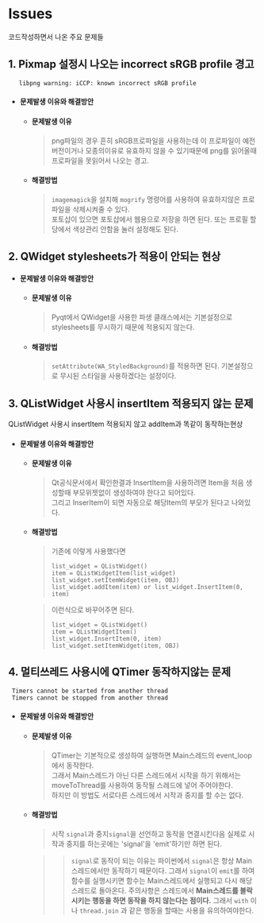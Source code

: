 # Issues
코드작성하면서 나온 주요 문제들
## 1. Pixmap 설정시 나오는 incorrect sRGB profile 경고
```
   libpng warning: iCCP: known incorrect sRGB profile
```
- #### 문제발생 이유와 해결방안
  - #### 문제발생 이유
    > png파일의 경우 흔히 sRGB프로파일을 사용하는데 이 프로파일이 예전 버전이거나 모종의이유로 유효하지 않을 수 있기때문에 png를 읽어올때 프로파일을 못읽어서 나오는 경고.

  - #### 해결방법
    > `imagemagick`을 설치해 `mogrify` 명령어를 사용하여 유효하지않은 프로파일을 삭제시켜줄 수 있다.  
    > 포토샵이 있으면 포토샵에서 웹용으로 저장을 하면 된다. 또는 프로필 할당에서 색상관리 안함을 눌러 설정해도 된다.

## 2. QWidget stylesheets가 적용이 안되는 현상
- #### 문제발생 이유와 해결방안
  - #### 문제발생 이유
    > Pyqt에서 QWidget을 사용한 파생 클래스에서는 기본설정으로 stylesheets를 무시하기 때문에 적용되지 않는다.

  - #### 해결방법
    > `setAttribute(WA_StyledBackground)`를 적용하면 된다. 기본설정으로 무시된 스타일을 사용하겠다는 설정이다.


## 3. QListWidget 사용시 insertItem 적용되지 않는 문제
QListWidget 사용시 insertItem 적용되지 않고 addItem과 똑같이 동작하는현상
- #### 문제발생 이유와 해결방안
  - #### 문제발생 이유
    > Qt공식문서에서 확인한결과 InsertItem을 사용하려면 Item을 처음 생성할때 부모위젯없이 생성하여야 한다고 되어있다.   
   그리고 InserItem이 되면 자동으로 해당Item의 부모가 된다고 나와있다.

   - #### 해결방법
     > 기존에 이렇게 사용했다면
     > ```
     > list_widget = QListWidget()
     > item = QListWidgetItem(list_widget)
     > list_widget.setItemWidget(item, OBJ)
     > list_widget.addItem(item) or list_widget.InsertItem(0, item)
     > ```

      > 이런식으로 바꾸어주면 된다.
      > ```
      > list_widget = QListWidget()
      > item = QListWidgetItem()
      > list_widget.InsertItem(0, item)
      > list_widget.setItemWidget(item, OBJ)
      > ```

## 4. 멀티쓰레드 사용시에 QTimer 동작하지않는 문제
```
 Timers cannot be started from another thread
 Timers cannot be stopped from another thread
```
- #### 문제발생 이유와 해결방안
  - #### 문제발생 이유
    > QTimer는 기본적으로 생성하여 실행하면 Main스레드의 event_loop에서 동작한다.   
    그래서 Main스레드가 아닌 다른 스레드에서 시작을 하기 위해서는 moveToThread를 사용하여 동작될 스레드에 넣어 주어야한다.   
    하지만 이 방법도 서로다른 스레드에서 시작과 중지를 할 수는 없다.

  - #### 해결방법
    > 시작 `signal`과 중지`signal`을 선언하고 동작을 연결시킨다음 실제로 시작과 중지를 하는곳에는 'signal'을 'emit'하기만 하면 된다.

    > >  `signal`로 동작이 되는 이유는 파이썬에서 `signal`은 항상 Main스레드에서만 동작하기 때문이다. 그래서 `signal`이 `emit`를 하여 함수를 실행시키면 함수는 Main스레드에서 실행되고 다시 해당 스레드로 돌아온다. 주의사항은 스레드에서 **Main스레드를 블락시키는 행동을 하면 동작을 하지 않는다는 점이다.** 그래서 `with` 이나 `thread.join` 과 같은 행동을 할때는 사용을 유의하여야한다. 
     
